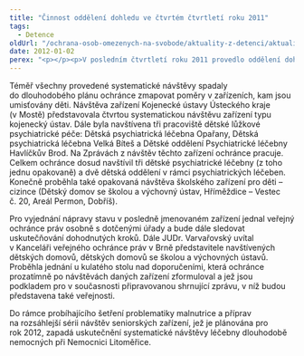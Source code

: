 ```yaml
---
title: "Činnost oddělení dohledu ve čtvrtém čtvrtletí roku 2011"
tags:
  - Detence
oldUrl: "/ochrana-osob-omezenych-na-svobode/aktuality-z-detenci/aktuality-z-detenci-2012/cinnost-oddeleni-dohledu-ve-ctvrtem-ctvrtleti-roku-2011/"
date: 2012-01-02
perex: "<p></p><p>V posledním čtvrtletí roku 2011 provedlo oddělení dohledu 5 systematických návštěv a 1 opakovanou návštěvu. Realizovalo také dva kulaté stoly k projednání zjištění s představiteli zařízení a rovněž zahájilo práci na zprávě ochránce shrnující návštěvy školských zařízení.</p>"
---
```


<!-- imported from the old website -->

<p>Téměř všechny provedené systematické návštěvy spadaly do dlouhodobého plánu ochránce zmapovat poměry v zařízeních, kam jsou umisťovány děti. Návštěva zařízení Kojenecké ústavy Ústeckého kraje (v Mostě) představovala čtvrtou systematickou návštěvu zařízení typu kojenecký ústav. Dále byla navštívena tři pracoviště dětské lůžkové psychiatrické péče: Dětská psychiatrická léčebna Opařany, Dětská psychiatrická léčebna Velká Bíteš a Dětské oddělení Psychiatrické léčebny Havlíčkův Brod. Na Zprávách z návštěv těchto zařízení ochránce pracuje. Celkem ochránce dosud navštívil tři dětské psychiatrické léčebny (z toho jednu opakovaně) a dvě dětská oddělení v rámci psychiatrických léčeben. Konečně proběhla také opakovaná návštěva školského zařízení pro děti – cizince (Dětský domov se školou a výchovný ústav, Hříměždice &ndash; Vestec č. 20, Areál Permon, Dobříš). </p><p>Pro vyjednání nápravy stavu v posledně jmenovaném zařízení jednal veřejný ochránce práv osobně s dotčenými úřady a bude dále sledovat uskutečňování dohodnutých kroků. Dále JUDr. Varvařovský uvítal v Kanceláři veřejného ochránce práv v Brně představitele navštívených dětských domovů, dětských domovů se školou a výchovných ústavů. Proběhla jednání u kulatého stolu nad doporučeními, která ochránce prozatímně po návštěvách daných zařízení zformuloval a jež jsou podkladem pro v současnosti připravovanou shrnující zprávu, v níž budou představena také veřejnosti.</p>Do rámce probíhajícího šetření problematiky malnutrice a příprav na rozsáhlejší sérii návštěv seniorských zařízení, jež je plánována pro rok 2012, zapadá uskutečnění systematické návštěvy léčebny dlouhodobě nemocných při Nemocnici Litoměřice.
